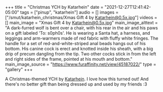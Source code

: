 +++
title = "Christmas YCH by Katarhein"
date = "2021-12-27T12:41:42-05:00"
tags = ["pinup", "katarhein"]
audio = []
images = ["/smut/katarhein_christmas/Xmas Gift 4 by Katarhein@0.5x.jpg"]
videos = []
main_image = "Xmas Gift 4 by Katarhein@0.5x.jpg"
main_image_alttext = "A dark-furred wolf is bent over a chair, with his rear in the air and his paws on a gift labeled 'To: s0ph0s'. He is wearing a Santa hat, a harness, and leggings and arm-warmers made of red fabric with fluffy white fringes. The handle for a set of red-and-white-striped anal beads hangs out of his bottom. His canine cock is erect and knotted inside his sheath, with a big drip of precum dangling from the tip. Two other cocks stick in from the left and right sides of the frame, pointed at his mouth and bottom."
main_image_source = "https://www.furaffinity.net/view/45187022/"
type = "gallery"
+++

A Christmas-themed YCH by [Katarhein](https://furaffinity.net/user/Katarhein).<!--more--> I love how this turned out! And there's no better gift than being dressed up and used by my friends :3
